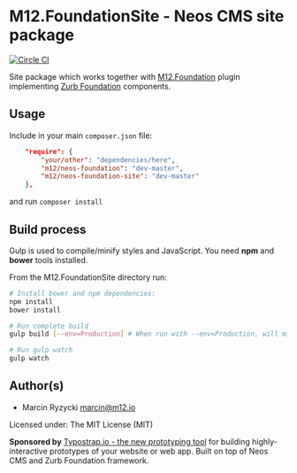 # M12.FoundationSite - Neos CMS site package
[![Circle CI](https://circleci.com/gh/million12/M12.FoundationSite.svg?style=svg)](https://circleci.com/gh/million12/M12.FoundationSite)

Site package which works together with [M12.Foundation](https://github.com/million12/M12.Foundation) plugin implementing [Zurb Foundation](http://foundation.zurb.com/) components.

## Usage

Include in your main `composer.json` file:  
``` json
    "require": {
        "your/other": "dependencies/here",
        "m12/neos-foundation": "dev-master",
        "m12/neos-foundation-site": "dev-master"
    },
```  
and run `composer install`


## Build process

Gulp is used to compile/minify styles and JavaScript. You need **npm** and **bower** tools installed.

From the M12.FoundationSite directory run:

``` bash
# Install bower and npm dependencies:
npm install
bower install

# Run complete build
gulp build [--env=Production] # When run with --env=Production, will minify/compress files

# Run gulp watch
gulp watch
```


## Author(s)

* Marcin Ryzycki marcin@m12.io  

Licensed under: The MIT License (MIT)

**Sponsored by** [Typostrap.io - the new prototyping tool](http://typostrap.io/) for building highly-interactive prototypes of your website or web app. Built on top of Neos CMS and Zurb Foundation framework.

